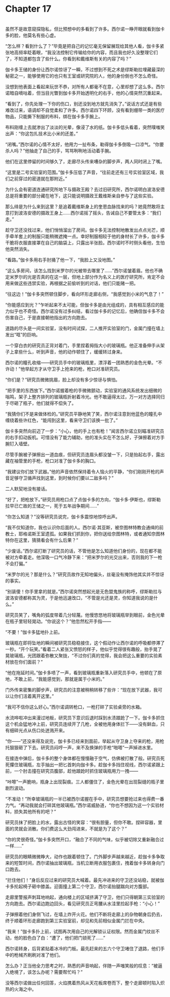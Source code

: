 # Chapter 17

<br>
虽然不是故意窥探隐私，但比预想中的多看到了许多。西尔诺一睁开眼就看到伽卡多的脸，他莫名有些心虚。

“怎么样？看到什么了？”毕竟是把自己的记忆毫无保留展现给其他人看，伽卡多紧张地高频率眨着眼，“我没法控制它传输给你的内容，而且我也好久没整理它们了，不知道都包含了些什么。你看到和戴维斯有关的内容了吗？”

伽卡多王储的身份让西尔诺惊讶了一瞬，不过想到不死之术是缪斯勒拉埋藏最深的秘密之一，能够使用它的也只有王室或研究院的人，他的身份倒也不怎么奇怪。

没想到他表面上看起来玩世不恭，对所有人都毫不在意，心里却想了这么多。西尔诺暗自嘀咕着，但当目光瞥到伽卡多开始透明化的右手，他的心情突然沉重起来。

“看到了，你先处理一下你的伤口，别还没到地方就先消失了。”说话方式还是有些难改过来，语调却不自觉柔和了许多。西尔诺四下环顾，没有看到绷带一类的医疗物品，只能撕下制服的布料，绑在伽卡多手腕上。

布料刚缠上去就渗出了淡淡的光晕，像浸了水的纸。伽卡多低头看着，突然噗嗤笑出声：“你这包扎技术比小米的还差。”

“闭嘴。”西尔诺的心情不太好，他用力一扯布条，勒得伽卡多倒吸一口凉气。“你要杀人吗？”他抽走了自己的手，骂骂咧咧地活动着手腕。

他们在这里停留的时间够久了，走廊尽头传来嘈杂的脚步声，两人同时闭上了嘴。

“这里是二号实验室的范围。”伽卡多压低了声音，“往前走还有三号实验室区域，我们之前穿过的密道就在那附近。”

为什么会有密道连通研究所地下与摄政王殿？去过旧研究所，西尔诺明白波洛安德总是将重要的部分藏在地下，这只能说明摄政王戴维斯亲自参与了这些实验。

那么绯是为什么来到这里？是追着戴维斯身上的奎恩血脉找来的吗？她竟然敢将主意打到波洛安德的摄政王身上……西尔诺摇了摇头，告诫自己不要管太多：“我们走。”

趁守卫还没找过来，他们悄悄溜出了房间。伽卡多无法控制地散发出点点光芒，顺手牵羊套上的制服只能稍微遮掩一点。幸好制服相较于他的身材长了许多，伽卡多干脆将衣服直接罩在自己的脑袋上，只露出半张脸。西尔诺时不时侧头看他，生怕他突然消失。

“看路。”伽卡多用右手肘捅了他一下，“我脸上又没地图。”

“这么多房间，该怎么找到米罗尔的光被带去哪里了……”西尔诺皱着眉。他也不确定米罗尔的光是否真的在这一层，但地上部分作为名义上的医疗研究所，肯定不会用来做这些违禁实验，再根据之前偷听到的对话，他们只能赌一把。

“往这边！”伽卡多突然顿住脚步，看向环形走廊右侧，“我感觉到小米的气息了！”

“你能感应到光？”乍听起来不太可能，但伽卡多是由光组成的，具有相互感应的能力似乎也不奇怪。西尔诺没有过多纠结，看过伽卡多的记忆后，他确信伽卡多不会伤害自己，于是直接朝他指出的方向跑去。

道路的尽头是一间实验室，没有时间试探，二人推开实验室的门，金属门撞在墙上发出“哐”的巨响。

一个穿白衣的研究员正背对着门，手里捏着拇指大小的玻璃瓶。他正准备伸手从架子上拿些什么，听到声音，他的动作顿住了，缓缓转过身来。

西尔诺的瞳孔收缩——研究员手中的玻璃瓶里，漂浮着一团熟悉的金色光晕。“不许动！”他举起方才从守卫手上抢来的枪，枪口对准研究员。

“你们是？”研究员微微挑眉，脸上却没有多少惊讶与惧怕。

“把手里的东西放下。”西尔诺握着枪的手微微颤动，实验室的通风系统发出细微的嗡鸣，架子上整齐排列的玻璃瓶折射着冷光。他不敢逼得太过，万一对方选择同归于尽砸了瓶子，他们就得不偿失了。

“我猜你们不是来做体检的。”研究员平静地笑了笑，西尔诺注意到他蓝色的瞳孔中缠绕着些许红色，“能闯到这里，看来守卫们该换一批了。”

伽卡多突然向前迈了一步：“小心，他的手上也有枪！”闻言西尔诺立刻瞄准研究员的右手扣动扳机。可惜没有了能力辅助，他的准头实在不怎么好，子弹擦着对方手腕钉入墙壁。

尽管手腕被子弹擦出一道血痕，但研究员连眉头都没皱一下，只是抬起右手，露出藏在袖管里的手枪，枪口对准了伽卡多的胸口。

“我建议你们放下武器。”他的声音依然保持着令人恼火的平静，“你们刚刚开枪的声音足够守卫循声找到这里，到时候你们要以二敌多吗？”

二人默契地没有接话。

“好了，把枪放下。”研究员用枪口点了点伽卡多的方向，“伽卡多·伊斯也，缪斯勒拉早已亡故的王储之一，死于五年战争期间……”

“你怎么知道？”没等研究员说完，伽卡多震惊地惊呼出声。

“我不仅知道你，我也认识你后面的人。西尔诺·其亚斯，被奈图林特教会通缉的前教士，耶格诺斯王室遗孤。如果我们抓到你，把你送给奈图林特，或者通知奈图林特你在这里，猜猜看会有什么后果？”

“少废话。”西尔诺打断了研究员的话，不管他是怎么知道他们身份的，现在都不能被对方牵着走。他深吸一口气冷静下来：“把米罗尔的光交出来，否则我的下一枪不会打偏。”

“米罗尔的光？那是什么？”研究员故作无知地偏头，丝毫没有掩饰他其实并不惊讶的事实。

“别装傻！你手里拿的就是。”西尔诺突然想起光是无色盟鬼族的称呼，缪斯勒拉与波洛安德都称其为灵，于是他迅速改口，“不管是光还是灵，你知道我说的是什么。”

研究员笑了，嘴角的弧度带着几分轻蔑。他慢悠悠地将玻璃瓶举到眼前，金色光晕在瓶子里轻轻晃动。“你说这个？”他忽然松开手指——

“不要！”伽卡多猛地扑上前。

玻璃瓶在即将坠地的瞬间被研究员稳稳接住，这个假动作让西尔诺的呼吸都停滞了一秒。“开个玩笑。”看着二人紧张又愤怒的样子，他似乎觉得很有趣般，抬手晃了晃玻璃瓶，光团跟着弥散又聚拢，“不过你们真的觉得，我会把这么重要的实验素材放在你们面前？”

“他在拖延时间。”伽卡多啧了一声，看到玻璃瓶重新落入研究员手中，他顿在了原地，不敢上前，“我能感觉到，那就是属于小米的。”

门外传来密集的脚步声，研究员的注意被稍稍转移了些许：“现在放下武器，我可以让你们活着离开这里。”

“我可不信你这么好心。”西尔诺调转枪口，一枪打碎了实验桌旁的水箱。

水流哗啦冲出来漫过地板，研究员下意识后退时踩到水渍踉跄了一下。伽卡多抓住这个机会猛地冲上前，研究员连续开了几枪，全被他用身体拦下——没有鲜血，只有细碎光点从伤口处迸溅开来。

“你——”还没来得及说完，伽卡多已经来到面前，举起从守卫身上夺来的枪，用枪托狠狠砸了下去。研究员闷哼一声，来不及换弹的手枪“啪嗒”一声掉进水里。

在接连中弹后，伽卡多的整个身体都在慢慢融于空气，仿佛被打散了般。研究员死死攥住玻璃瓶，左手抽出一把匕首刺向伽卡多。趁伽卡多挡住视线，西尔诺紧跟上前，一个肘击撞在研究员腹部，趁他踉跄时抓住玻璃瓶用力一拽——

“咔嚓”一声脆响，瓶身上出现裂痕。三人都僵住了，金色光晕在出现裂缝的瓶子里剧烈波动。

“不准动！”所幸玻璃瓶的一半已被西尔诺握在手中，研究员想要抢过来也得费一番力气。“再动我就会打碎其他玻璃瓶。”西尔诺威胁道，“你也不想因为这一个实验材料，损失其他所有的吧？”

研究员抹了把脸上的水，露出古怪的笑容：“很有胆量，但你不敢。捏碎容器，里面的灵就会消散。你们费这么大劲闯进来，不就是为了这个？”

“你的灵很奇怪。”伽卡多突然开口，“融合了不同的气味，似乎被切除又重新融合过一样……”

研究员的眼睛微微睁大，动作也跟着顿住了。门外脚步声越来越近，趁伽卡多争取来的短暂时间，西尔诺抽出玻璃瓶，当机立断用衣服包裹住，拽着伽卡多转身向门口跑去。

“拦住他们！”身后反应过来的研究员大喊着。最先冲进来的守卫还没站稳，就被伽卡多抡起椅子砸中膝盖。迎面撞上第二个守卫，西尔诺抬腿踹向对方腹部。

走廊里警报声刺耳地响起，通向楼上的区域挤满了守卫，他们只得朝第三实验室的方向跑去。西尔诺边跑边回头，看见研究员正弯腰从水洼里捡起手枪：“小心！”

子弹擦着他们身侧飞过，在墙上炸开火花。他们不断将走廊上的杂物朝身后扔去，终于顺着环形走廊跑到第三实验室前，却见和先前相似金属门拦在中央。

“我来！”伽卡多扑上前，试图再次用自己的光解锁认证权限。然而金属门纹丝不动，他的脸色白了白：“遭了，他们把门锁死了……”

西尔诺转身，后背紧贴着冰冷的门板。最先赶来的五六个守卫堵住了退路，他们手中的枪械齐刷刷对准了他们。

怎么办？正当他全力思考之时，熟悉的声音响起，伴随一声嗤笑般的叹息：“被逼入绝境了，该怎么办呢？需要帮忙吗？”

没等西尔诺做出任何回答，火焰携着热风从天花板席卷而下，整个走廊顿时陷入炽热的火海之中。
